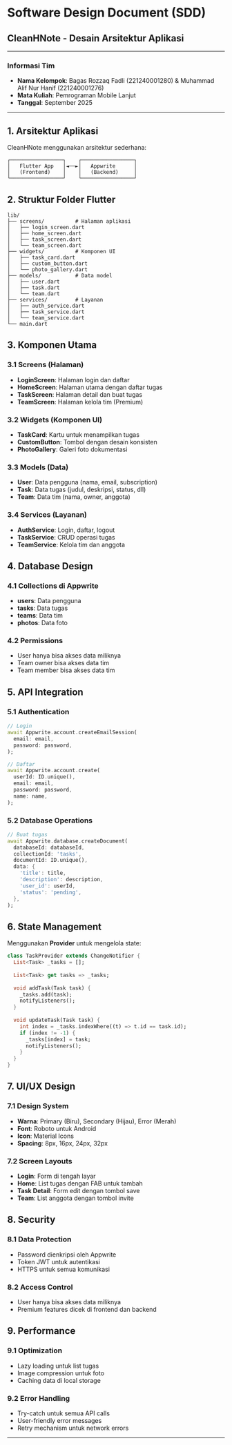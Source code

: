 # Software Design Document (SDD)
## CleanHNote - Desain Arsitektur Aplikasi

---

### Informasi Tim
- **Nama Kelompok**: Bagas Rozzaq Fadli (221240001280) & Muhammad Alif Nur Hanif (221240001276)
- **Mata Kuliah**: Pemrograman Mobile Lanjut
- **Tanggal**: September 2025

---

## 1. Arsitektur Aplikasi

CleanHNote menggunakan arsitektur sederhana:

```
┌─────────────────┐    ┌─────────────────┐
│   Flutter App   │◄──►│   Appwrite      │
│   (Frontend)    │    │   (Backend)     │
└─────────────────┘    └─────────────────┘
```

## 2. Struktur Folder Flutter

```
lib/
├── screens/          # Halaman aplikasi
│   ├── login_screen.dart
│   ├── home_screen.dart
│   ├── task_screen.dart
│   └── team_screen.dart
├── widgets/          # Komponen UI
│   ├── task_card.dart
│   ├── custom_button.dart
│   └── photo_gallery.dart
├── models/           # Data model
│   ├── user.dart
│   ├── task.dart
│   └── team.dart
├── services/         # Layanan
│   ├── auth_service.dart
│   ├── task_service.dart
│   └── team_service.dart
└── main.dart
```

## 3. Komponen Utama

### 3.1 Screens (Halaman)
- **LoginScreen**: Halaman login dan daftar
- **HomeScreen**: Halaman utama dengan daftar tugas
- **TaskScreen**: Halaman detail dan buat tugas
- **TeamScreen**: Halaman kelola tim (Premium)

### 3.2 Widgets (Komponen UI)
- **TaskCard**: Kartu untuk menampilkan tugas
- **CustomButton**: Tombol dengan desain konsisten
- **PhotoGallery**: Galeri foto dokumentasi

### 3.3 Models (Data)
- **User**: Data pengguna (nama, email, subscription)
- **Task**: Data tugas (judul, deskripsi, status, dll)
- **Team**: Data tim (nama, owner, anggota)

### 3.4 Services (Layanan)
- **AuthService**: Login, daftar, logout
- **TaskService**: CRUD operasi tugas
- **TeamService**: Kelola tim dan anggota

## 4. Database Design

### 4.1 Collections di Appwrite
- **users**: Data pengguna
- **tasks**: Data tugas
- **teams**: Data tim
- **photos**: Data foto

### 4.2 Permissions
- User hanya bisa akses data miliknya
- Team owner bisa akses data tim
- Team member bisa akses data tim

## 5. API Integration

### 5.1 Authentication
```dart
// Login
await Appwrite.account.createEmailSession(
  email: email,
  password: password,
);

// Daftar
await Appwrite.account.create(
  userId: ID.unique(),
  email: email,
  password: password,
  name: name,
);
```

### 5.2 Database Operations
```dart
// Buat tugas
await Appwrite.database.createDocument(
  databaseId: databaseId,
  collectionId: 'tasks',
  documentId: ID.unique(),
  data: {
    'title': title,
    'description': description,
    'user_id': userId,
    'status': 'pending',
  },
);
```

## 6. State Management

Menggunakan **Provider** untuk mengelola state:

```dart
class TaskProvider extends ChangeNotifier {
  List<Task> _tasks = [];
  
  List<Task> get tasks => _tasks;
  
  void addTask(Task task) {
    _tasks.add(task);
    notifyListeners();
  }
  
  void updateTask(Task task) {
    int index = _tasks.indexWhere((t) => t.id == task.id);
    if (index != -1) {
      _tasks[index] = task;
      notifyListeners();
    }
  }
}
```

## 7. UI/UX Design

### 7.1 Design System
- **Warna**: Primary (Biru), Secondary (Hijau), Error (Merah)
- **Font**: Roboto untuk Android
- **Icon**: Material Icons
- **Spacing**: 8px, 16px, 24px, 32px

### 7.2 Screen Layouts
- **Login**: Form di tengah layar
- **Home**: List tugas dengan FAB untuk tambah
- **Task Detail**: Form edit dengan tombol save
- **Team**: List anggota dengan tombol invite

## 8. Security

### 8.1 Data Protection
- Password dienkripsi oleh Appwrite
- Token JWT untuk autentikasi
- HTTPS untuk semua komunikasi

### 8.2 Access Control
- User hanya bisa akses data miliknya
- Premium features dicek di frontend dan backend

## 9. Performance

### 9.1 Optimization
- Lazy loading untuk list tugas
- Image compression untuk foto
- Caching data di local storage

### 9.2 Error Handling
- Try-catch untuk semua API calls
- User-friendly error messages
- Retry mechanism untuk network errors

---
